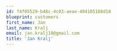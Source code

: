 ```yaml
---
id: f4f05529-b48c-4c03-aeae-404105188d18
blueprint: customers
first_name: Jan
last_name: Kralj
email: jan.kralj10@gmail.com
title: 'Jan Kralj'
---
```

